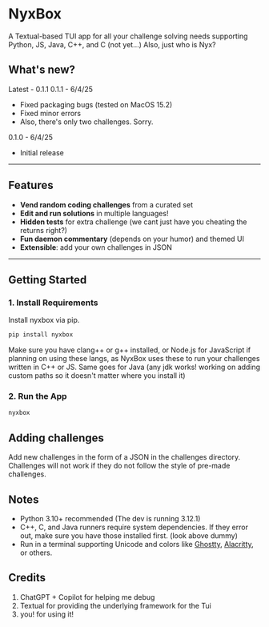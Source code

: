 # NyxBox

A Textual-based TUI app for all your challenge solving needs supporting Python, JS, Java, C++, and C (not yet...) Also, just who is Nyx?

## What's new?
Latest - 0.1.1
0.1.1 - 6/4/25
- Fixed packaging bugs (tested on MacOS 15.2)
- Fixed minor errors
- Also, there's only two challenges. Sorry.

0.1.0 - 6/4/25
- Initial release
---

## Features

- **Vend random coding challenges** from a curated set
- **Edit and run solutions** in multiple languages!
- **Hidden tests** for extra challenge (we cant just have you cheating the returns right?)
- **Fun daemon commentary** (depends on your humor) and themed UI
- **Extensible**: add your own challenges in JSON

---

## Getting Started

### 1. Install Requirements
Install nyxbox via pip.
```bash
pip install nyxbox
```
Make sure you have clang++ or g++ installed, or Node.js for JavaScript if planning on using these langs, as NyxBox uses these to run your challenges written in C++ or JS. Same goes for Java (any jdk works! working on adding custom paths so it doesn't matter where you install it)

### 2. Run the App
```bash
nyxbox
```
## Adding challenges
Add new challenges in the form of a JSON in the challenges directory. Challenges will not work if they do not follow the style of pre-made challenges.

## Notes
- Python 3.10+ recommended (The dev is running 3.12.1)
- C++, C, and Java runners require system dependencies. If they error out, make sure you have those installed first. (look above dummy)
- Run in a terminal supporting Unicode and colors like [Ghostty](https://ghostty.org), [Alacritty](https://alacritty.org), or others.

## Credits
1. ChatGPT + Copilot for helping me debug
2. Textual for providing the underlying framework for the Tui
3. you! for using it!